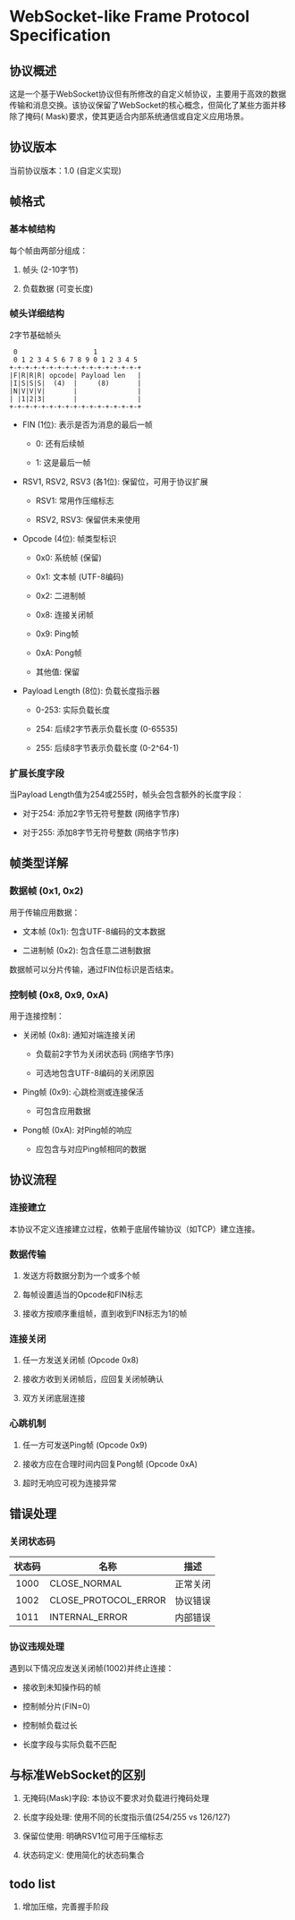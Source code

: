 ﻿# WebSocket-like Frame Protocol Specification

## 协议概述

这是一个基于WebSocket协议但有所修改的自定义帧协议，主要用于高效的数据传输和消息交换。该协议保留了WebSocket的核心概念，但简化了某些方面并移除了掩码(
Mask)要求，使其更适合内部系统通信或自定义应用场景。

## 协议版本

当前协议版本：1.0 (自定义实现)

## 帧格式

### 基本帧结构

每个帧由两部分组成：

1. 帧头 (2-10字节)

2. 负载数据 (可变长度)

### 帧头详细结构

2字节基础帧头

```text
 0                   1
 0 1 2 3 4 5 6 7 8 9 0 1 2 3 4 5
+-+-+-+-+-+-+-+-+-+-+-+-+-+-+-+-+
|F|R|R|R| opcode| Payload len   |
|I|S|S|S|  (4)  |     (8)       |
|N|V|V|V|       |               |
| |1|2|3|       |               |
+-+-+-+-+-+-+-+-+-+-+-+-+-+-+-+-+
```

* FIN (1位): 表示是否为消息的最后一帧

    * 0: 还有后续帧

    * 1: 这是最后一帧

* RSV1, RSV2, RSV3 (各1位): 保留位，可用于协议扩展

    * RSV1: 常用作压缩标志

    * RSV2, RSV3: 保留供未来使用

* Opcode (4位): 帧类型标识

    * 0x0: 系统帧 (保留)

    * 0x1: 文本帧 (UTF-8编码)

    * 0x2: 二进制帧

    * 0x8: 连接关闭帧

    * 0x9: Ping帧

    * 0xA: Pong帧

    * 其他值: 保留

* Payload Length (8位): 负载长度指示器

    * 0-253: 实际负载长度

    * 254: 后续2字节表示负载长度 (0-65535)

    * 255: 后续8字节表示负载长度 (0-2^64-1)

### 扩展长度字段

当Payload Length值为254或255时，帧头会包含额外的长度字段：

* 对于254: 添加2字节无符号整数 (网络字节序)

* 对于255: 添加8字节无符号整数 (网络字节序)

## 帧类型详解

### 数据帧 (0x1, 0x2)

用于传输应用数据：

* 文本帧 (0x1): 包含UTF-8编码的文本数据

* 二进制帧 (0x2): 包含任意二进制数据

数据帧可以分片传输，通过FIN位标识是否结束。

### 控制帧 (0x8, 0x9, 0xA)

用于连接控制：

* 关闭帧 (0x8): 通知对端连接关闭

    * 负载前2字节为关闭状态码 (网络字节序)

    * 可选地包含UTF-8编码的关闭原因

* Ping帧 (0x9): 心跳检测或连接保活

    * 可包含应用数据

* Pong帧 (0xA): 对Ping帧的响应

    * 应包含与对应Ping帧相同的数据

## 协议流程

### 连接建立

本协议不定义连接建立过程，依赖于底层传输协议（如TCP）建立连接。

### 数据传输

1. 发送方将数据分割为一个或多个帧

2. 每帧设置适当的Opcode和FIN标志

3. 接收方按顺序重组帧，直到收到FIN标志为1的帧

### 连接关闭

1. 任一方发送关闭帧 (Opcode 0x8)

2. 接收方收到关闭帧后，应回复关闭帧确认

3. 双方关闭底层连接

### 心跳机制

1. 任一方可发送Ping帧 (Opcode 0x9)

2. 接收方应在合理时间内回复Pong帧 (Opcode 0xA)

3. 超时无响应可视为连接异常

## 错误处理

### 关闭状态码

| 状态码  | 名称                   | 描述   |
|:----:|----------------------|------|
| 1000 | CLOSE_NORMAL         | 正常关闭 |
| 1002 | CLOSE_PROTOCOL_ERROR | 协议错误 |
| 1011 | INTERNAL_ERROR       | 内部错误 |

### 协议违规处理

遇到以下情况应发送关闭帧(1002)并终止连接：

* 接收到未知操作码的帧

* 控制帧分片(FIN=0)

* 控制帧负载过长

* 长度字段与实际负载不匹配

## 与标准WebSocket的区别

1. 无掩码(Mask)字段: 本协议不要求对负载进行掩码处理

2. 长度字段处理: 使用不同的长度指示值(254/255 vs 126/127)

3. 保留位使用: 明确RSV1位可用于压缩标志

4. 状态码定义: 使用简化的状态码集合

## todo list

1. 增加压缩，完善握手阶段

